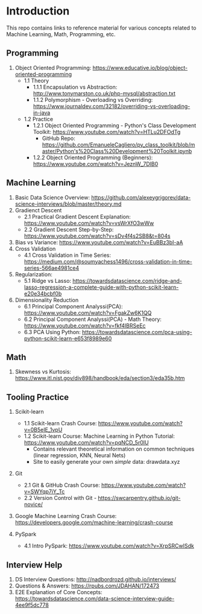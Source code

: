 # Introduction

This repo contains links to reference material for various concepts related to Machine Learning, Math, Programming, etc. 

## Programming

1. Object Oriented Programming: https://www.educative.io/blog/object-oriented-programming
    * 1.1 Theory
      * 1.1.1 Encapsulation vs Abstraction: http://www.tonymarston.co.uk/php-mysql/abstraction.txt
      * 1.1.2 Polymorphism - Overloading vs Overriding: https://www.journaldev.com/32182/overriding-vs-overloading-in-java
    * 1.2 Practice 
      * 1.2.1 Object Oriented Programming - Python's Class Development Toolkit: https://www.youtube.com/watch?v=HTLu2DFOdTg
        - GitHub Repo: https://github.com/EmanueleCagliero/py_class_toolkit/blob/master/Python's%20Class%20Development%20Toolkit.ipynb
      * 1.2.2 Object Oriented Programming (Beginners): https://www.youtube.com/watch?v=JeznW_7DlB0 


## Machine Learning

1. Basic Data Science Overview: https://github.com/alexeygrigorev/data-science-interviews/blob/master/theory.md
2. Gradienct Descent
    * 2.1 Practical Gradient Descent Explanation: https://www.youtube.com/watch?v=vsWrXfO3wWw
	* 2.2 Gradient Descent Step-by-Step: https://www.youtube.com/watch?v=sDv4f4s2SB8&t=804s
3. Bias vs Variance: https://www.youtube.com/watch?v=EuBBz3bI-aA
4. Cross Validation
    * 4.1 Cross Validation in Time Series: https://medium.com/@soumyachess1496/cross-validation-in-time-series-566ae4981ce4
5. Regularization:
	* 5.1 Ridge vs Lasso: https://towardsdatascience.com/ridge-and-lasso-regression-a-complete-guide-with-python-scikit-learn-e20e34bcbf0b
6. Dimensionality Reduction
	* 6.1 Principal Component Analyssi(PCA): https://www.youtube.com/watch?v=FgakZw6K1QQ
	* 6.2 Principal Component Analyssi(PCA) - Math Theory: https://www.youtube.com/watch?v=fkf4IBRSeEc
	* 6.3 PCA Using Python: https://towardsdatascience.com/pca-using-python-scikit-learn-e653f8989e60

## Math 

1. Skewness vs Kurtosis: https://www.itl.nist.gov/div898/handbook/eda/section3/eda35b.htm

## Tooling Practice

1. Scikit-learn
    * 1.1 Scikit-learn Crash Course: https://www.youtube.com/watch?v=0B5eIE_1vpU
    * 1.2 Scikit-learn Course: Machine Learning in Python Tutorial: https://www.youtube.com/watch?v=pqNCD_5r0IU
      - Contains relevant theoretical information on common techniques (linear regression, KNN, Neural Nets)
      - Site to easily generate your own *simple* data: drawdata.xyz
2. Git
    * 2.1 Git & GitHub Crash Course: https://www.youtube.com/watch?v=SWYqp7iY_Tc
    * 2.2 Version Control with Git - https://swcarpentry.github.io/git-novice/

3. Google Machine Learning Crash Course: https://developers.google.com/machine-learning/crash-course

4. PySpark
	* 4.1 Intro PySpark: https://www.youtube.com/watch?v=XrpSRCwISdk
    

## Interview Help
1. DS Interview Questions: http://nadbordrozd.github.io/interviews/
2. Questions & Answers: https://rpubs.com/JDAHAN/172473
3. E2E Explanation of Core Concepts: https://towardsdatascience.com/data-science-interview-guide-4ee9f5dc778
